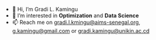 - 👋 Hi, I’m Gradi L. Kamingu
- 👀 I’m interested in **Optimization** and **Data Science**
- 📫 Reach me on gradi.l.kmingu@aims-senegal.org, g.kamingu@gmail.com or gradi.kamingu@unikin.ac.cd

<!---
gradikamingu/gradikamingu is a ✨ special ✨ repository because its `README.md` (this file) appears on your GitHub profile.
You can click the Preview link to take a look at your changes.
--->
